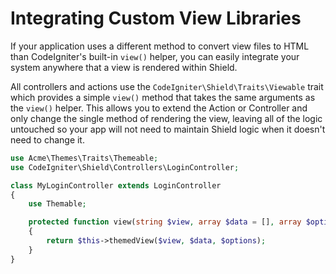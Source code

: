 # Integrating Custom View Libraries

If your application uses a different method to convert view files to HTML than CodeIgniter's built-in `view()` helper, you can easily integrate your system anywhere that a view is rendered within Shield.

All controllers and actions use the `CodeIgniter\Shield\Traits\Viewable` trait which provides a simple `view()` method that takes the same arguments as the `view()` helper. This allows you to extend the Action or Controller and only change the single method of rendering the view, leaving all of the logic untouched so your app will not need to maintain Shield logic when it doesn't need to change it.

```php
use Acme\Themes\Traits\Themeable;
use CodeIgniter\Shield\Controllers\LoginController;

class MyLoginController extends LoginController
{
    use Themable;

    protected function view(string $view, array $data = [], array $options = []): string
    {
        return $this->themedView($view, $data, $options);
    }
}
```

